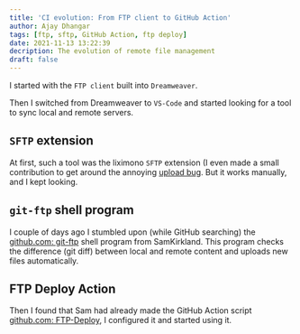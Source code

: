 ```yaml
---
title: 'CI evolution: From FTP client to GitHub Action'
author: Ajay Dhangar
tags: [ftp, sftp, GitHub Action, ftp deploy]
date: 2021-11-13 13:22:39
decription: The evolution of remote file management
draft: false
---
```


I started with the `FTP client` built into `Dreamweaver`.

<!--truncate-->

Then I switched from Dreamweaver to `VS-Code` and started looking for a tool to sync local and remote servers.

## `SFTP` extension

At first, such a tool was the liximono `SFTP` extension (I even made a small contribution to get around the annoying <a href='/blog/2021/11/06/fix-bug-in-vscode-extension'>upload bug</a>. But it works manually, and I kept looking.

## `git-ftp` shell program

I couple of days ago I stumbled upon (while GitHub searching) the <a href='https://github.com/git-ftp/git-ftp' class='external'>github.com: git-ftp</a> shell program from SamKirkland. This program checks the difference (git diff) between local and remote content and uploads new files automatically.

## FTP Deploy Action

Then I found that Sam had already made the GitHub Action script <a href='https://github.com/marketplace/actions/ftp-deploy?version=3.1.1' class='external'>github.com: FTP-Deploy</a>, I configured it and started using it.
